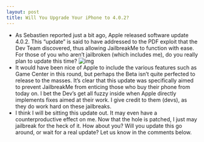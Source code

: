 ```yaml
---
layout: post
title: Will You Upgrade Your iPhone to 4.0.2?
---
```

* As Sebastien reported just a bit ago, Apple released software update 4.0.2. This “update” is said to have addressed to the PDF exploit that the Dev Team discovered, thus allowing JailbreakMe to function with ease. For those of you who aren’t jailbroken (which includes me), do you really plan to update this time?
![img](http://media.idownloadblog.com/wp-content/uploads/2010/08/Update.jpg)
* It would have been nice of Apple to include the various features such as Game Center in this round, but perhaps the Beta isn’t quite perfected to release to the masses. It’s clear that this update was specifically aimed to prevent JailbreakMe from enticing those who buy their phone from today on. I bet the Dev’s get all fuzzy inside when Apple directly implements fixes aimed at their work. I give credit to them (devs), as they do work hard on these jailbreaks.
* I think I will be sitting this update out. It may even have a counterproductive effect on me. Now that the hole is patched, I just may jailbreak for the heck of it. How about you? Will you update this go around, or wait for a real update? Let us know in the comments below.


